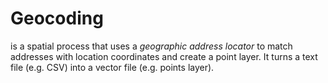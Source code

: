 # Geocoding

is a spatial process that uses a *geographic address locator* to match addresses with location coordinates and create a point layer. It turns a text file (e.g. CSV) into a vector file (e.g. points layer).

